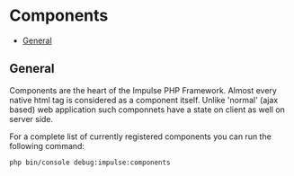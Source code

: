 # Components

- [General](#general)

<a name="general"></a>
## General

Components are the heart of the Impulse PHP Framework. Almost every native html tag is considered as a component itself. Unlike 'normal' (ajax based) web application such componnets have a state on client as well on server side. 

For a complete list of currently registered components you can run the following command:

<pre class="line-numbers language-bash">
<code class="language-bash">php bin/console debug:impulse:components</code>
</pre>
